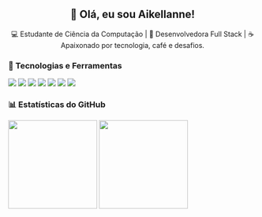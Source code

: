 <h2 align="center">👋 Olá, eu sou Aikellanne!</h2>
<p align="center">
  💻 Estudante de Ciência da Computação |
  🚀 Desenvolvedora Full Stack | 
  ☕ Apaixonado por tecnologia, café e desafios. 
</p>

### 🌟 Tecnologias e Ferramentas  
<p align="left">
  <img src="https://img.shields.io/badge/HTML5-%23E34F26?style=for-the-badge&logo=html5&logoColor=white" />
  <img src="https://img.shields.io/badge/CSS3-%231572B6?style=for-the-badge&logo=css3&logoColor=white" />
  <img src="https://img.shields.io/badge/JavaScript-%23F7DF1E?style=for-the-badge&logo=javascript&logoColor=black" />
  <img src="https://img.shields.io/badge/React-%23282C34?style=for-the-badge&logo=react&logoColor=61DAFB" />
  <img src="https://img.shields.io/badge/Figma-%23000000?style=for-the-badge&logo=figma&logoColor=white" />
  <img src="https://img.shields.io/badge/Node.js-%23339933?style=for-the-badge&logo=node.js&logoColor=white" />
  <img src="https://img.shields.io/badge/MySQL-%2300f?style=for-the-badge&logo=mysql&logoColor=white" />
</p>

### 📊 Estatísticas do GitHub
<p align="left">
  <img height="180em" src="https://github-readme-stats.vercel.app/api?username=aikellanne&show_icons=true&count_private=true" />
  <img height="180em" src="https://github-readme-stats.vercel.app/api/top-langs/?username=aikellanne&layout=compact&langs_count=6&count_private=true" />
</p>

